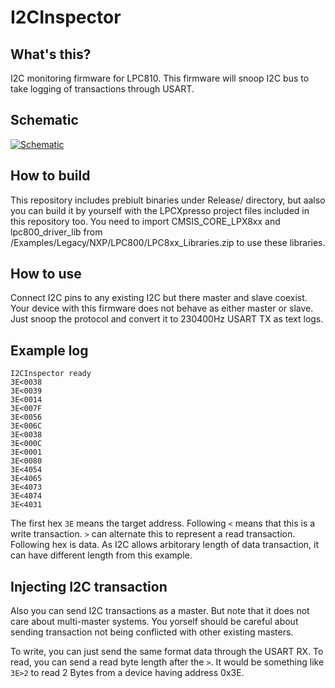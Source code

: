 # I2CInspector

## What's this?
I2C monitoring firmware for LPC810. This firmware will snoop I2C bus to take logging of transactions through USART.

## Schematic
[![Schematic](https://raw.githubusercontent.com/toyoshim/I2CInspector/master/schem.png "Schematic")](https://upverter.com/toyoshim/8c36ac7ed77c5cf6/I2CInspector/)

## How to build
This repository includes prebiult binaries under Release/ directory, but aalso you can build it by yourself with the LPCXpresso project files included in this repository too.
You need to import CMSIS_CORE_LPX8xx and lpc800_driver_lib from <lpcxpresso>/Examples/Legacy/NXP/LPC800/LPC8xx_Libraries.zip to use these libraries.

## How to use
Connect I2C pins to any existing I2C but there master and slave coexist. Your device with this firmware does not behave as either master or slave. Just snoop the protocol and convert it to 230400Hz USART TX as text logs.

## Example log
```
I2CInspector ready
3E<0038
3E<0039
3E<0014
3E<007F
3E<0056
3E<006C
3E<0038
3E<000C
3E<0001
3E<0080
3E<4054
3E<4065
3E<4073
3E<4074
3E<4031
```

The first hex ``3E`` means the target address. Following ``<`` means that this is a write transaction. ``>`` can alternate this to represent a read transaction. Following hex is data. As I2C allows arbitorary length of data transaction, it can have different length from this example.

## Injecting I2C transaction
Also you can send I2C transactions as a master. But note that it does not care about multi-master systems. You yorself should be careful about sending transaction not being conflicted with other existing masters.

To write, you can just send the same format data through the USART RX. To read, you can send a read byte length after the ``>``. It would be something like ``3E>2`` to read 2 Bytes from a device having address 0x3E.
